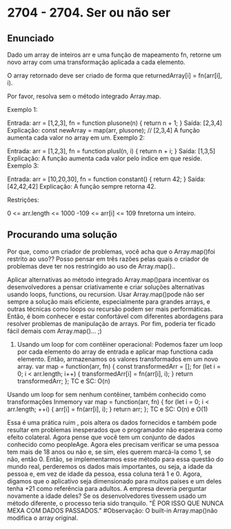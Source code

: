 # 2704 - 2704. Ser ou não ser

## Enunciado

Dado um array de inteiros arr e uma função de mapeamento fn, retorne um novo array com uma transformação aplicada a cada elemento.

O array retornado deve ser criado de forma que returnedArray[i] = fn(arr[i], i).

Por favor, resolva sem o método integrado Array.map.

Exemplo 1:

Entrada: arr = [1,2,3], fn = function plusone(n) { return n + 1; }
Saída: [2,3,4]
Explicação:
const newArray = map(arr, plusone); // [2,3,4]
A função aumenta cada valor no array em um.
Exemplo 2:

Entrada: arr = [1,2,3], fn = function plusI(n, i) { return n + i; }
Saída: [1,3,5]
Explicação: A função aumenta cada valor pelo índice em que reside.
Exemplo 3:

Entrada: arr = [10,20,30], fn = function constant() { return 42; }
Saída: [42,42,42]
Explicação: A função sempre retorna 42.

Restrições:

0 <= arr.length <= 1000
-109 <= arr[i] <= 109
fnretorna um inteiro.

## Procurando uma solução

Por que, como um criador de problemas, você acha que o Array.map()foi restrito ao uso??
Posso pensar em três razões pelas quais o criador de problemas deve ter nos restringido ao uso de Array.map()..

Aplicar alternativas ao método integrado Array.map()para incentivar os desenvolvedores a pensar criativamente e criar soluções alternativas usando loops, functions, ou recursion.
Usar Array.map()pode não ser sempre a solução mais eficiente, especialmente para grandes arrays, e outras técnicas como loops ou recursão podem ser mais performáticas. Então, é bom conhecer e estar confortável com diferentes abordagens para resolver problemas de manipulação de arrays.
Por fim, poderia ter ficado fácil demais com Array.map()... ;)

1. Usando um loop for com contêiner operacional:
   Podemos fazer um loop por cada elemento do array de entrada e aplicar map functiona cada elemento. Então, armazenamos os valores transformados em um novo array.
   var map = function(arr, fn) {
   const transformedArr = [];
   for (let i = 0; i < arr.length; i++) {
   transformedArr[i] = fn(arr[i], i);
   }
   return transformedArr;
   };
   TC e SC: O(n)

Usando um loop for sem nenhum contêiner, também conhecido como transformações Inmemory
var map = function(arr, fn) {
for (let i = 0; i < arr.length; ++i) {
arr[i] = fn(arr[i], i);
}
return arr;
};
TC e SC: O(n) e O(1)

Essa é uma prática ruim , pois altera os dados fornecidos e também pode resultar em problemas inesperados que o programador não esperava como efeito colateral.
Agora pense que você tem um conjunto de dados conhecido como peopleAge. Agora eles precisam verificar se uma pessoa tem mais de 18 anos ou não e, se sim, eles querem marcá-la como 1, se não, então 0.
Então, se implementarmos esse método para essa questão do mundo real, perderemos os dados mais importantes, ou seja, a idade da pessoa e, em vez de idade da pessoa, essa coluna terá 1 e 0.
Agora, digamos que o aplicativo seja dimensionado para muitos países e um deles tenha +21 como referência para adultos.
A empresa deveria perguntar novamente a idade deles?
Se os desenvolvedores tivessem usado um método diferente, o processo teria sido tranquilo.
"É POR ISSO QUE NUNCA MEXA COM DADOS PASSADOS."
#Observação: O built-in Array.map()não modifica o array original.
